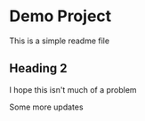 # Demo Project

This is a simple readme file

## Heading 2

I hope this isn't much of a problem

Some more updates